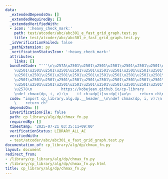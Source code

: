 ```yaml
---
data:
  _extendedDependsOn: []
  _extendedRequiredBy: []
  _extendedVerifiedWith:
  - icon: ':heavy_check_mark:'
    path: test/atcoder/abc/abc301_e_fast_grid_graph.test.py
    title: test/atcoder/abc/abc301_e_fast_grid_graph.test.py
  _isVerificationFailed: false
  _pathExtension: py
  _verificationStatusIcon: ':heavy_check_mark:'
  attributes:
    links: []
  bundledCode: "'''\n\u257A\u2501\u2501\u2501\u2501\u2501\u2501\u2501\u2501\u2501\u2501\
    \u2501\u2501\u2501\u2501\u2501\u2501\u2501\u2501\u2501\u2501\u2501\u2501\u2501\
    \u2501\u2501\u2501\u2501\u2501\u2501\u2501\u2501\u2501\u2501\u2501\u2501\u2501\
    \u2501\u2501\u2501\u2501\u2501\u2501\u2501\u2501\u2501\u2501\u2501\u2501\u2501\
    \u2501\u2501\u2501\u2501\u2501\u2501\u2501\u2501\u2501\u2501\u2501\u2501\u2501\
    \u2578\n             https://kobejean.github.io/cp-library               \n'''\n\
    \ndef chmax(dp, i, v):\n    if ch:=dp[i]<v:dp[i]=v\n    return ch\n"
  code: "import cp_library.alg.dp.__header__\n\ndef chmax(dp, i, v):\n    if ch:=dp[i]<v:dp[i]=v\n\
    \    return ch"
  dependsOn: []
  isVerificationFile: false
  path: cp_library/alg/dp/chmax_fn.py
  requiredBy: []
  timestamp: '2025-07-21 03:35:11+09:00'
  verificationStatus: LIBRARY_ALL_AC
  verifiedWith:
  - test/atcoder/abc/abc301_e_fast_grid_graph.test.py
documentation_of: cp_library/alg/dp/chmax_fn.py
layout: document
redirect_from:
- /library/cp_library/alg/dp/chmax_fn.py
- /library/cp_library/alg/dp/chmax_fn.py.html
title: cp_library/alg/dp/chmax_fn.py
---
```

